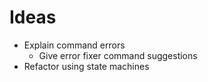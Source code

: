 # Ideas

- Explain command errors
  - Give error fixer command suggestions
- Refactor using state machines
